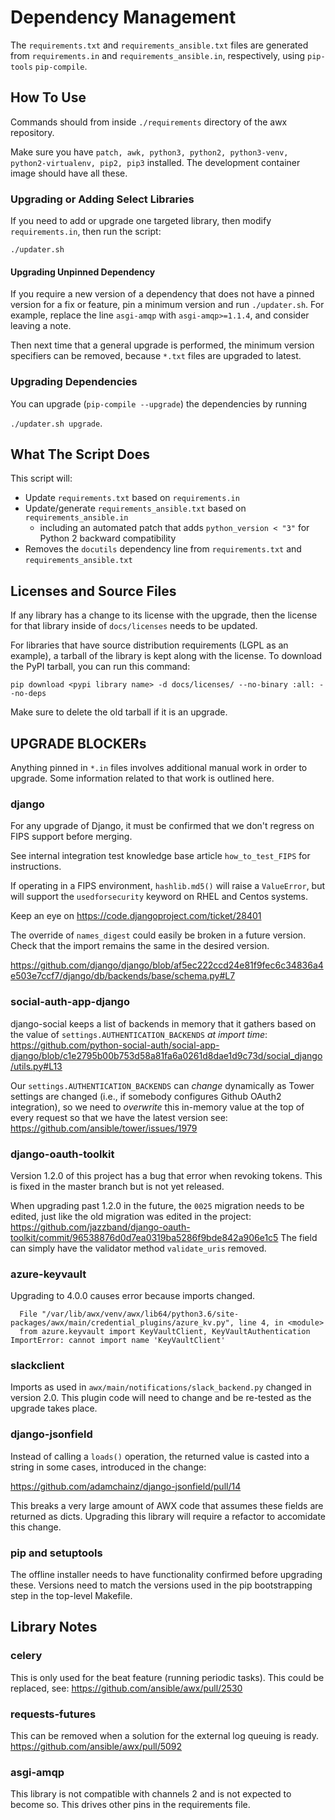 # Dependency Management

The `requirements.txt` and `requirements_ansible.txt` files are generated from `requirements.in` and `requirements_ansible.in`, respectively, using `pip-tools` `pip-compile`.

## How To Use

Commands should from inside `./requirements` directory of the awx repository.

Make sure you have `patch, awk, python3, python2, python3-venv, python2-virtualenv, pip2, pip3` installed. The development container image should have all these.

### Upgrading or Adding Select Libraries

If you need to add or upgrade one targeted library, then modify `requirements.in`,
then run the script:

`./updater.sh`

#### Upgrading Unpinned Dependency

If you require a new version of a dependency that does not have a pinned version
for a fix or feature, pin a minimum version and run `./updater.sh`. For example,
replace the line `asgi-amqp` with `asgi-amqp>=1.1.4`, and consider leaving a
note.

Then next time that a general upgrade is performed, the minimum version specifiers
can be removed, because `*.txt` files are upgraded to latest.

### Upgrading Dependencies

You can upgrade (`pip-compile --upgrade`) the dependencies by running

`./updater.sh upgrade`.

## What The Script Does

This script will:

  - Update `requirements.txt` based on `requirements.in`
  - Update/generate `requirements_ansible.txt` based on `requirements_ansible.in`
    - including an automated patch that adds `python_version < "3"` for Python 2 backward compatibility
  - Removes the `docutils` dependency line from `requirements.txt` and `requirements_ansible.txt`


## Licenses and Source Files

If any library has a change to its license with the upgrade, then the license for that library
inside of `docs/licenses` needs to be updated.

For libraries that have source distribution requirements (LGPL as an example),
a tarball of the library is kept along with the license.
To download the PyPI tarball, you can run this command:

```
pip download <pypi library name> -d docs/licenses/ --no-binary :all: --no-deps
```

Make sure to delete the old tarball if it is an upgrade.

## UPGRADE BLOCKERs

Anything pinned in `*.in` files involves additional manual work in
order to upgrade. Some information related to that work is outlined here.

### django

For any upgrade of Django, it must be confirmed that
we don't regress on FIPS support before merging.

See internal integration test knowledge base article `how_to_test_FIPS`
for instructions.

If operating in a FIPS environment, `hashlib.md5()` will raise a `ValueError`,
but will support the `usedforsecurity` keyword on RHEL and Centos systems.

Keep an eye on https://code.djangoproject.com/ticket/28401

The override of `names_digest` could easily be broken in a future version.
Check that the import remains the same in the desired version.

https://github.com/django/django/blob/af5ec222ccd24e81f9fec6c34836a4e503e7ccf7/django/db/backends/base/schema.py#L7

### social-auth-app-django

django-social keeps a list of backends in memory that it gathers
based on the value of `settings.AUTHENTICATION_BACKENDS` *at import time*:
https://github.com/python-social-auth/social-app-django/blob/c1e2795b00b753d58a81fa6a0261d8dae1d9c73d/social_django/utils.py#L13

Our `settings.AUTHENTICATION_BACKENDS` can *change*
dynamically as Tower settings are changed (i.e., if somebody
configures Github OAuth2 integration), so we need to
_overwrite_ this in-memory value at the top of every request so
that we have the latest version
see: https://github.com/ansible/tower/issues/1979

### django-oauth-toolkit

Version 1.2.0 of this project has a bug that error when revoking tokens.
This is fixed in the master branch but is not yet released.

When upgrading past 1.2.0 in the future, the `0025` migration needs to be
edited, just like the old migration was edited in the project:
https://github.com/jazzband/django-oauth-toolkit/commit/96538876d0d7ea0319ba5286f9bde842a906e1c5
The field can simply have the validator method `validate_uris` removed.

### azure-keyvault

Upgrading to 4.0.0 causes error because imports changed.

```
  File "/var/lib/awx/venv/awx/lib64/python3.6/site-packages/awx/main/credential_plugins/azure_kv.py", line 4, in <module>
  from azure.keyvault import KeyVaultClient, KeyVaultAuthentication
ImportError: cannot import name 'KeyVaultClient'
```

### slackclient

Imports as used in `awx/main/notifications/slack_backend.py` changed
in version 2.0. This plugin code will need to change and be re-tested
as the upgrade takes place.

### django-jsonfield

Instead of calling a `loads()` operation, the returned value is casted into
a string in some cases, introduced in the change:

https://github.com/adamchainz/django-jsonfield/pull/14

This breaks a very large amount of AWX code that assumes these fields
are returned as dicts. Upgrading this library will require a refactor
to accomidate this change.

### pip and setuptools

The offline installer needs to have functionality confirmed before upgrading these.
Versions need to match the versions used in the pip bootstrapping step
in the top-level Makefile.

## Library Notes

### celery

This is only used for the beat feature (running periodic tasks).
This could be replaced, see: https://github.com/ansible/awx/pull/2530

### requests-futures

This can be removed when a solution for the external log queuing is ready.
https://github.com/ansible/awx/pull/5092

### asgi-amqp

This library is not compatible with channels 2 and is not expected
to become so. This drives other pins in the requirements file.
